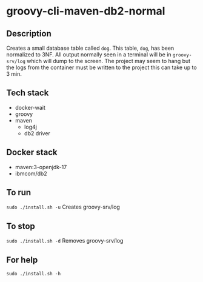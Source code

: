 # groovy-cli-maven-db2-normal

## Description
Creates a small database table
called `dog`. This table, `dog`, has been normalized to 3NF.
All output normally
seen in a terminal will be in `groovy-srv/log` which will dump to the screen. The project may seem to hang but the logs from the container must be written to the project this can take up to 3 min.

## Tech stack
- docker-wait
- groovy
- maven
  - log4j
  - db2 driver

## Docker stack
- maven:3-openjdk-17
- ibmcom/db2

## To run
`sudo ./install.sh -u`
Creates groovy-srv/log

## To stop
`sudo ./install.sh -d`
Removes groovy-srv/log

## For help
`sudo ./install.sh -h`
